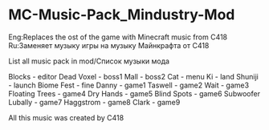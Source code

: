 # MC-Music-Pack_Mindustry-Mod
Eng:Replaces the ost of the game with Minecraft music from C418
Ru:Заменяет музыку игры на музыку Майнкрафта от C418



List all music pack in mod/Список музыки мода

Blocks - editor
Dead Voxel - boss1
Mall - boss2
Cat - menu
Ki - land
Shuniji - launch
Biome Fest - fine
Danny - game1
Taswell - game2
Wait - game3
Floating Trees - game4
Dry Hands - game5
Blind Spots - game6
Subwoofer Lubally - game7
Haggstrom - game8
Clark - game9

All this music was created by C418
